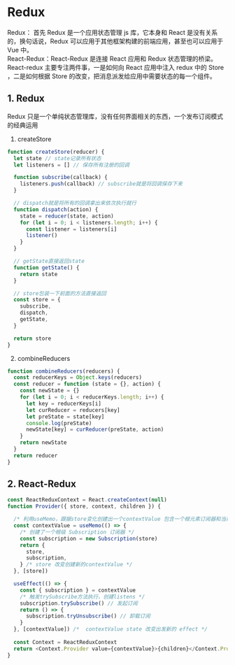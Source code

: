 # Redux

Redux： 首先 Redux 是一个应用状态管理 js 库，它本身和 React 是没有关系的，换句话说，Redux 可以应用于其他框架构建的前端应用，甚至也可以应用于 Vue 中。  
React-Redux：React-Redux 是连接 React 应用和 Redux 状态管理的桥梁。React-redux 主要专注两件事，一是如何向 React 应用中注入 redux 中的 Store ，二是如何根据 Store 的改变，把消息派发给应用中需要状态的每一个组件。

## 1. Redux

Redux 只是一个单纯状态管理库，没有任何界面相关的东西，一个发布订阅模式的经典运用

1. createStore

```javascript
function createStore(reducer) {
  let state // state记录所有状态
  let listeners = [] // 保存所有注册的回调

  function subscribe(callback) {
    listeners.push(callback) // subscribe就是将回调保存下来
  }

  // dispatch就是将所有的回调拿出来依次执行就行
  function dispatch(action) {
    state = reducer(state, action)
    for (let i = 0; i < listeners.length; i++) {
      const listener = listeners[i]
      listener()
    }
  }

  // getState直接返回state
  function getState() {
    return state
  }

  // store包装一下前面的方法直接返回
  const store = {
    subscribe,
    dispatch,
    getState,
  }

  return store
}
```

2. combineReducers

```javascript
function combineReducers(reducers) {
  const reducerKeys = Object.keys(reducers)
  const reducer = function (state = {}, action) {
    const newState = {}
    for (let i = 0; i < reducerKeys.length; i++) {
      let key = reducerKeys[i]
      let curReducer = reducers[key]
      let preState = state[key]
      console.log(preState)
      newState[key] = curReducer(preState, action)
    }
    return newState
  }
  return reducer
}
```

## 2. React-Redux

```javascript
const ReactReduxContext = React.createContext(null)
function Provider({ store, context, children }) {

  /* 利用useMemo，跟据store变化创建出一个contextValue 包含一个根元素订阅器和当前store  */
  const contextValue = useMemo(() => {
    /* 创建了一个根级 Subscription 订阅器 */
    const subscription = new Subscription(store)
    return {
      store,
      subscription,
    } /* store 改变创建新的contextValue */
  }, [store])

  useEffect(() => {
    const { subscription } = contextValue
    /* 触发trySubscribe方法执行，创建listens */
    subscription.trySubscribe() // 发起订阅
    return () => {
      subscription.tryUnsubscribe() // 卸载订阅
    }
  }, [contextValue]) /*  contextValue state 改变出发新的 effect */
  
  const Context = ReactReduxContext
  return <Context.Provider value={contextValue}>{children}</Context.Provider>
}
```

